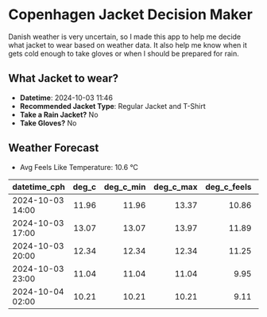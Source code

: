 
# Copenhagen Jacket Decision Maker

Danish weather is very uncertain, so I made this app to help me decide what jacket to wear based on weather data. 
It also help me know when it gets cold enough to take gloves or when I should be prepared for rain.

## What Jacket to wear?

- **Datetime**: 2024-10-03 11:46
- **Recommended Jacket Type**: Regular Jacket and T-Shirt
- **Take a Rain Jacket?** No
- **Take Gloves?** No

## Weather Forecast
- Avg Feels Like Temperature: 10.6 °C

| datetime_cph     |   deg_c |   deg_c_min |   deg_c_max |   deg_c_feels | weather   | wind   | rain   |
|:-----------------|--------:|------------:|------------:|--------------:|:----------|:-------|:-------|
| 2024-10-03 14:00 |   11.96 |       11.96 |       13.37 |         10.86 | Clear     | Medium | None   |
| 2024-10-03 17:00 |   13.07 |       13.07 |       13.97 |         11.89 | Clear     | Medium | None   |
| 2024-10-03 20:00 |   12.34 |       12.34 |       12.34 |         11.25 | Clear     | Low    | None   |
| 2024-10-03 23:00 |   11.04 |       11.04 |       11.04 |          9.95 | Clear     | Low    | None   |
| 2024-10-04 02:00 |   10.21 |       10.21 |       10.21 |          9.11 | Clear     | Low    | None   |
        